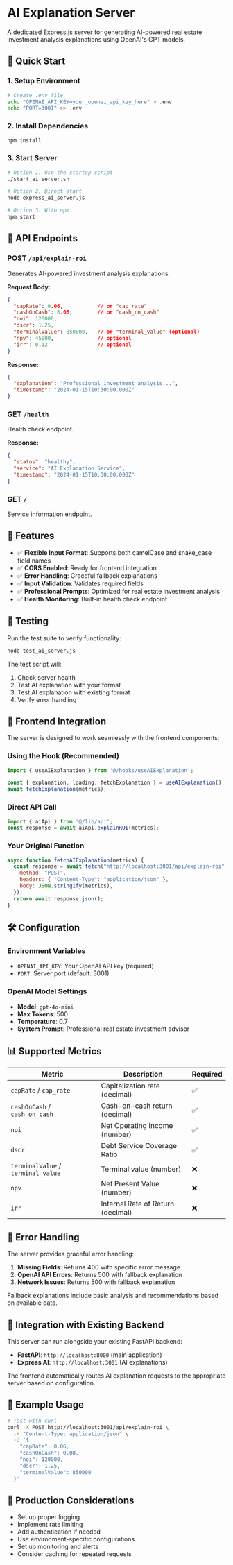 # AI Explanation Server

A dedicated Express.js server for generating AI-powered real estate investment analysis explanations using OpenAI's GPT models.

## 🚀 Quick Start

### 1. Setup Environment
```bash
# Create .env file
echo "OPENAI_API_KEY=your_openai_api_key_here" > .env
echo "PORT=3001" >> .env
```

### 2. Install Dependencies
```bash
npm install
```

### 3. Start Server
```bash
# Option 1: Use the startup script
./start_ai_server.sh

# Option 2: Direct start
node express_ai_server.js

# Option 3: With npm
npm start
```

## 📡 API Endpoints

### POST `/api/explain-roi`
Generates AI-powered investment analysis explanations.

**Request Body:**
```json
{
  "capRate": 0.06,           // or "cap_rate"
  "cashOnCash": 0.08,        // or "cash_on_cash"
  "noi": 120000,
  "dscr": 1.25,
  "terminalValue": 850000,   // or "terminal_value" (optional)
  "npv": 45000,              // optional
  "irr": 0.12                // optional
}
```

**Response:**
```json
{
  "explanation": "Professional investment analysis...",
  "timestamp": "2024-01-15T10:30:00.000Z"
}
```

### GET `/health`
Health check endpoint.

**Response:**
```json
{
  "status": "healthy",
  "service": "AI Explanation Service",
  "timestamp": "2024-01-15T10:30:00.000Z"
}
```

### GET `/`
Service information endpoint.

## 🔧 Features

- ✅ **Flexible Input Format**: Supports both camelCase and snake_case field names
- ✅ **CORS Enabled**: Ready for frontend integration
- ✅ **Error Handling**: Graceful fallback explanations
- ✅ **Input Validation**: Validates required fields
- ✅ **Professional Prompts**: Optimized for real estate investment analysis
- ✅ **Health Monitoring**: Built-in health check endpoint

## 🧪 Testing

Run the test suite to verify functionality:

```bash
node test_ai_server.js
```

The test script will:
1. Check server health
2. Test AI explanation with your format
3. Test AI explanation with existing format
4. Verify error handling

## 🔗 Frontend Integration

The server is designed to work seamlessly with the frontend components:

### Using the Hook (Recommended)
```typescript
import { useAIExplanation } from '@/hooks/useAIExplanation';

const { explanation, loading, fetchExplanation } = useAIExplanation();
await fetchExplanation(metrics);
```

### Direct API Call
```typescript
import { aiApi } from '@/lib/api';
const response = await aiApi.explainROI(metrics);
```

### Your Original Function
```javascript
async function fetchAIExplanation(metrics) {
  const response = await fetch("http://localhost:3001/api/explain-roi", {
    method: "POST",
    headers: { "Content-Type": "application/json" },
    body: JSON.stringify(metrics),
  });
  return await response.json();
}
```

## 🛠️ Configuration

### Environment Variables
- `OPENAI_API_KEY`: Your OpenAI API key (required)
- `PORT`: Server port (default: 3001)

### OpenAI Model Settings
- **Model**: `gpt-4o-mini`
- **Max Tokens**: 500
- **Temperature**: 0.7
- **System Prompt**: Professional real estate investment advisor

## 📊 Supported Metrics

| Metric | Description | Required |
|--------|-------------|----------|
| `capRate` / `cap_rate` | Capitalization rate (decimal) | ✅ |
| `cashOnCash` / `cash_on_cash` | Cash-on-cash return (decimal) | ✅ |
| `noi` | Net Operating Income (number) | ✅ |
| `dscr` | Debt Service Coverage Ratio | ✅ |
| `terminalValue` / `terminal_value` | Terminal value (number) | ❌ |
| `npv` | Net Present Value (number) | ❌ |
| `irr` | Internal Rate of Return (decimal) | ❌ |

## 🚨 Error Handling

The server provides graceful error handling:

1. **Missing Fields**: Returns 400 with specific error message
2. **OpenAI API Errors**: Returns 500 with fallback explanation
3. **Network Issues**: Returns 500 with fallback explanation

Fallback explanations include basic analysis and recommendations based on available data.

## 🔄 Integration with Existing Backend

This server can run alongside your existing FastAPI backend:

- **FastAPI**: `http://localhost:8000` (main application)
- **Express AI**: `http://localhost:3001` (AI explanations)

The frontend automatically routes AI explanation requests to the appropriate server based on configuration.

## 📝 Example Usage

```bash
# Test with curl
curl -X POST http://localhost:3001/api/explain-roi \
  -H "Content-Type: application/json" \
  -d '{
    "capRate": 0.06,
    "cashOnCash": 0.08,
    "noi": 120000,
    "dscr": 1.25,
    "terminalValue": 850000
  }'
```

## 🎯 Production Considerations

- Set up proper logging
- Implement rate limiting
- Add authentication if needed
- Use environment-specific configurations
- Set up monitoring and alerts
- Consider caching for repeated requests
